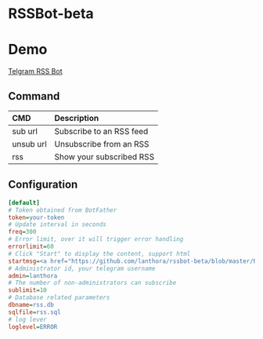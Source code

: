 # RSSBot-beta

# Demo

[Telgram RSS Bot](https://t.me/BRSSBot)

## Command

|CMD|Description|
|:-|:-|
|sub url|Subscribe to an RSS feed|
|unsub url|Unsubscribe from an RSS|
|rss|Show your subscribed RSS|

## Configuration

```ini
[default]
# Token obtained from BotFather
token=your-token
# Update interval in seconds
freq=300
# Error limit, over it will trigger error handling
errorlimit=60
# Click "Start" to display the content, support html
startmsg=<a href="https://github.com/lanthora/rssbot-beta/blob/master/README.md">README</a>
# Administrator id, your telegram username
admin=lanthora
# The number of non-administrators can subscribe
sublimit=10
# Database related parameters
dbname=rss.db
sqlfile=rss.sql
# log lever
loglevel=ERROR
```
